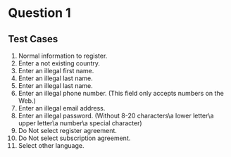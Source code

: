 # Question 1 
## Test Cases
1. Normal information to register.
2. Enter a not existing country.
3. Enter an illegal first name.
4. Enter an illegal last name.
5. Enter an illegal last name.
6. Enter an illegal phone number. (This field only accepts numbers on the Web.)
7. Enter an illegal email address.
8. Enter an illegal password. (Without 8-20 characters\a lower letter\a upper letter\a number\a special character)
9. Do Not select register agreement.
10. Do Not select subscription agreement.
11. Select other language.

